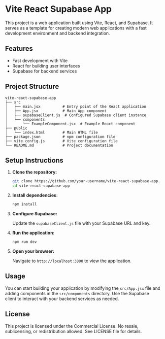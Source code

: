 # Vite React Supabase App

This project is a web application built using Vite, React, and Supabase. It serves as a template for creating modern web applications with a fast development environment and backend integration.

## Features

- Fast development with Vite
- React for building user interfaces
- Supabase for backend services

## Project Structure

```
vite-react-supabase-app
├── src
│   ├── main.jsx          # Entry point of the React application
│   ├── App.jsx           # Main App component
│   ├── supabaseClient.js  # Configured Supabase client instance
│   └── components
│       └── ExampleComponent.jsx  # Example React component
├── public
│   └── index.html        # Main HTML file
├── package.json          # npm configuration file
├── vite.config.js        # Vite configuration file
└── README.md             # Project documentation
```

## Setup Instructions

1. **Clone the repository:**

   ```bash
   git clone https://github.com/your-username/vite-react-supabase-app.git
   cd vite-react-supabase-app
   ```

2. **Install dependencies:**

   ```bash
   npm install
   ```

3. **Configure Supabase:**

   Update the `supabaseClient.js` file with your Supabase URL and key.

4. **Run the application:**

   ```bash
   npm run dev
   ```

5. **Open your browser:**

   Navigate to `http://localhost:3000` to view the application.

## Usage

You can start building your application by modifying the `src/App.jsx` file and adding components in the `src/components` directory. Use the Supabase client to interact with your backend services as needed.

## License

This project is licensed under the Commercial License. No resale, sublicensing, or redistribution allowed. See LICENSE file for details.